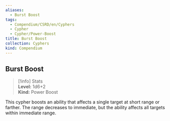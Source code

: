 ```yaml
---
aliases:
  - Burst Boost
tags:
  - Compendium/CSRD/en/Cyphers
  - Cypher
  - Cypher/Power-Boost
title: Burst Boost
collection: Cyphers
kind: Compendium
---
```

## Burst Boost  
>[!info] Stats  
> **Level:** 1d6+2  
> **Kind:** Power Boost
  
This cypher boosts an ability that affects a single target at short range or farther. The range decreases to immediate, but the ability affects all targets within immediate range.